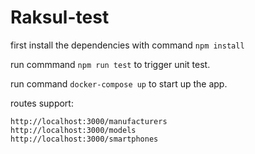 # Raksul-test

first install the dependencies with command `npm install`

run commmand `npm run test` to trigger unit test.

run command `docker-compose up` to start up the app.

routes support:

```
http://localhost:3000/manufacturers
http://localhost:3000/models
http://localhost:3000/smartphones

```
